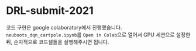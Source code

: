# DRL-submit-2021

코드 구현은 google colaboratory에서 진행했습니다. `neuboots_dqn_cartpole.ipynb`를 `Open in Colab`으로 열어서 GPU 세션으로 설정한 뒤, 순차적으로 코드셀들을 실행해주시면 됩니다.
